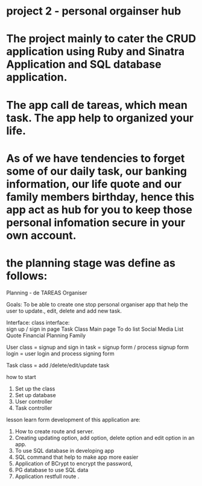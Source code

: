 # project 2 - personal orgainser hub
# The project mainly to cater the CRUD application using Ruby and Sinatra Application and SQL database application. 
# The app call de tareas, which mean task. The app help to organized your life. 
# As of we have tendencies to forget some of our daily task, our banking information, our life quote and our family members birthday, hence this app act as hub for you to keep those personal infomation secure in your own account. 

# the planning stage was define as follows: 
     
Planning - de TAREAS Organiser


Goals: To be able to create one stop personal organiser app that help the user to update., edit, delete and add new task. 

Interface: 
	class interface:	
		sign up / sign in page 
	Task Class
		Main page 
		To do list 
		Social Media List
		Quote 
		Financial Planning 
		Family 

User class = signup and sign in task = signup form / 	process signup form
		login = user login and process signing form

Task class = add /delete/edit/update task

how to start
  1.	Set up the class
  2.	Set up database 
  3.	User controller
  4.	Task controller 
  
  

lesson learn form development of this application are:

  1. How to create route and server.
  2. Creating updating option, add option, delete option and edit  option in an app. 
  3. To use SQL database in developing app
  4. SQL command that help to make app more easier
  5. Application of BCrypt to encrypt the password,
  6. PG database to use SQL data
  7. Application restfull route .
